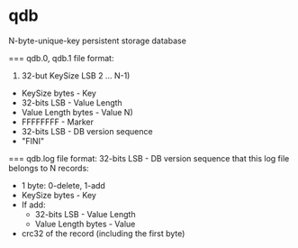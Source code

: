 qdb
===

N-byte-unique-key persistent storage database

===
qdb.0, qdb.1 file format:
1) 32-but KeySize LSB
2 ... N-1)
 * KeySize bytes - Key
 * 32-bits LSB - Value Length
 * Value Length bytes - Value
N)
 * FFFFFFFF - Marker
 * 32-bits LSB - DB version sequence
 * "FINI"

===
qdb.log file format:
32-bits LSB - DB version sequence that this log file belongs to
N records:
 * 1 byte: 0-delete, 1-add
 * KeySize bytes - Key
 * If add:
    * 32-bits LSB - Value Length
    * Value Length bytes - Value
 * crc32 of the record (including the first byte)
